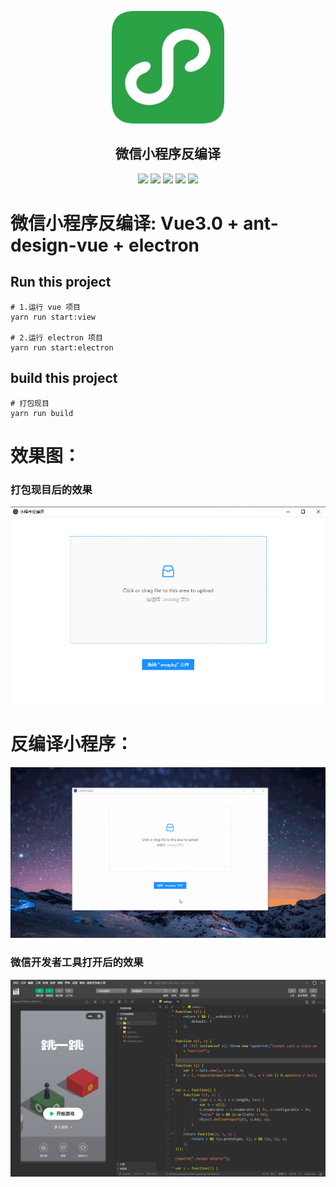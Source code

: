 <p align="center">
  <a href="https://github.com/shunyue1320/decompile-wx" target="_blank">
    <img width="180" src="https://raw.githubusercontent.com/shunyue1320/decompile-wx/master/src/view/assets/images/logo.png" alt="logo">
  </a>
</p>

<div align="center">

<h2>微信小程序反编译</h2>

[![](https://img.shields.io/badge/Juejin-掘金-007FFF)](https://juejin.im/user/3702810894152983)
[![](https://img.shields.io/badge/CSDN-博客-E33E33)](https://blog.csdn.net/qq_41614928)
[![](https://img.shields.io/badge/Zhihu-知乎-0084FF)](https://www.zhihu.com/people/shun-yue-45)
[![](https://img.shields.io/badge/bilili-哔哩哔哩-FF69b4)](https://space.bilibili.com/475498258)
[![](https://img.shields.io/badge/公众号-爱看编程-7ED957)](#爱看编程)

</div>

# 微信小程序反编译: Vue3.0 + ant-design-vue + electron

## Run this project
```
# 1.运行 vue 项目
yarn run start:view

# 2.运行 electron 项目
yarn run start:electron
```

## build this project
```
# 打包现目
yarn run build
```

# 效果图：
### 打包现目后的效果
![juejin-app效果图](https://github.com/shunyue1320/decompile-wx/blob/master/1.png)

# 反编译小程序：
![juejin-app动态效果图](https://github.com/shunyue1320/decompile-wx/blob/master/1.gif)

### 微信开发者工具打开后的效果
![juejin-app效果图](https://github.com/shunyue1320/decompile-wx/blob/master/2.png)